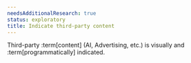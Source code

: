 ```yaml
---
needsAdditionalResearch: true
status: exploratory
title: Indicate third-party content
---
```


Third-party :term[content] (AI, Advertising, etc.) is visually and :term[programmatically] indicated.
